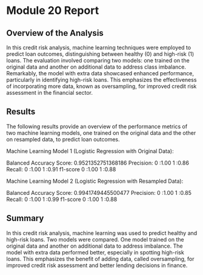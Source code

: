 # Module 20 Report 

## Overview of the Analysis


In this credit risk analysis, machine learning techniques were employed to predict loan outcomes, distinguishing between healthy (0) and high-risk (1) loans. The evaluation involved comparing two models: one trained on the original data and another on additional data to address class imbalance. Remarkably, the model with extra data showcased enhanced performance, particularly in identifying high-risk loans. This emphasizes the effectiveness of incorporating more data, known as oversampling, for improved credit risk assessment in the financial sector.


## Results

The following results provide an overview of the performance metrics of two machine learning models, one trained on the original data and the other on resampled data, to predict loan outcomes.

Machine Learning Model 1 (Logistic Regression with Original Data):

Balanced Accuracy Score: 0.9521352751368186
Precision: 0 :1.00
           1 :0.86 
Recall:    0 :1.00 
           1 :0.91 
f1-score   0 :1.00
           1 :0.88
           
Machine Learning Model 2 (Logistic Regression with Resampled Data):

Balanced Accuracy Score: 0.9941749445500477
Precision: 0 :1.00
           1 :0.85
Recall:    0 :1.00
           1 :0.99
f1-score   0 :1.00
           1 :0.88           

## Summary

In this credit risk analysis, machine learning was used to predict healthy and high-risk loans. Two models were compared. One model trained on the original data and another on additional data to address imbalance. The model with extra data performed better, especially in spotting high-risk loans. This emphasizes the benefit of adding data, called oversampling, for improved credit risk assessment and better lending decisions in finance.